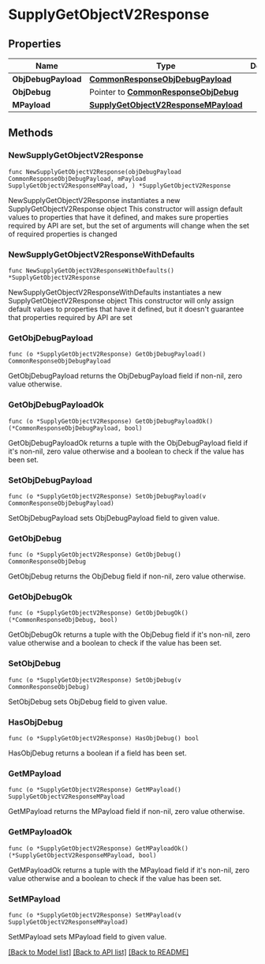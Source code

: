# SupplyGetObjectV2Response

## Properties

Name | Type | Description | Notes
------------ | ------------- | ------------- | -------------
**ObjDebugPayload** | [**CommonResponseObjDebugPayload**](CommonResponseObjDebugPayload.md) |  | 
**ObjDebug** | Pointer to [**CommonResponseObjDebug**](CommonResponseObjDebug.md) |  | [optional] 
**MPayload** | [**SupplyGetObjectV2ResponseMPayload**](SupplyGetObjectV2ResponseMPayload.md) |  | 

## Methods

### NewSupplyGetObjectV2Response

`func NewSupplyGetObjectV2Response(objDebugPayload CommonResponseObjDebugPayload, mPayload SupplyGetObjectV2ResponseMPayload, ) *SupplyGetObjectV2Response`

NewSupplyGetObjectV2Response instantiates a new SupplyGetObjectV2Response object
This constructor will assign default values to properties that have it defined,
and makes sure properties required by API are set, but the set of arguments
will change when the set of required properties is changed

### NewSupplyGetObjectV2ResponseWithDefaults

`func NewSupplyGetObjectV2ResponseWithDefaults() *SupplyGetObjectV2Response`

NewSupplyGetObjectV2ResponseWithDefaults instantiates a new SupplyGetObjectV2Response object
This constructor will only assign default values to properties that have it defined,
but it doesn't guarantee that properties required by API are set

### GetObjDebugPayload

`func (o *SupplyGetObjectV2Response) GetObjDebugPayload() CommonResponseObjDebugPayload`

GetObjDebugPayload returns the ObjDebugPayload field if non-nil, zero value otherwise.

### GetObjDebugPayloadOk

`func (o *SupplyGetObjectV2Response) GetObjDebugPayloadOk() (*CommonResponseObjDebugPayload, bool)`

GetObjDebugPayloadOk returns a tuple with the ObjDebugPayload field if it's non-nil, zero value otherwise
and a boolean to check if the value has been set.

### SetObjDebugPayload

`func (o *SupplyGetObjectV2Response) SetObjDebugPayload(v CommonResponseObjDebugPayload)`

SetObjDebugPayload sets ObjDebugPayload field to given value.


### GetObjDebug

`func (o *SupplyGetObjectV2Response) GetObjDebug() CommonResponseObjDebug`

GetObjDebug returns the ObjDebug field if non-nil, zero value otherwise.

### GetObjDebugOk

`func (o *SupplyGetObjectV2Response) GetObjDebugOk() (*CommonResponseObjDebug, bool)`

GetObjDebugOk returns a tuple with the ObjDebug field if it's non-nil, zero value otherwise
and a boolean to check if the value has been set.

### SetObjDebug

`func (o *SupplyGetObjectV2Response) SetObjDebug(v CommonResponseObjDebug)`

SetObjDebug sets ObjDebug field to given value.

### HasObjDebug

`func (o *SupplyGetObjectV2Response) HasObjDebug() bool`

HasObjDebug returns a boolean if a field has been set.

### GetMPayload

`func (o *SupplyGetObjectV2Response) GetMPayload() SupplyGetObjectV2ResponseMPayload`

GetMPayload returns the MPayload field if non-nil, zero value otherwise.

### GetMPayloadOk

`func (o *SupplyGetObjectV2Response) GetMPayloadOk() (*SupplyGetObjectV2ResponseMPayload, bool)`

GetMPayloadOk returns a tuple with the MPayload field if it's non-nil, zero value otherwise
and a boolean to check if the value has been set.

### SetMPayload

`func (o *SupplyGetObjectV2Response) SetMPayload(v SupplyGetObjectV2ResponseMPayload)`

SetMPayload sets MPayload field to given value.



[[Back to Model list]](../README.md#documentation-for-models) [[Back to API list]](../README.md#documentation-for-api-endpoints) [[Back to README]](../README.md)


